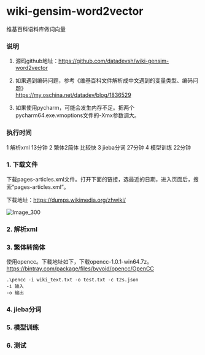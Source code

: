 # wiki-gensim-word2vector
维基百科语料库做词向量

### 说明

1. 源码github地址：https://github.com/datadevsh/wiki-gensim-word2vector

2. 如果遇到编码问题，参考《维基百科文件解析成中文遇到的变量类型、编码问题》      
https://my.oschina.net/datadev/blog/1836529


3. 如果使用pycharm，可能会发生内存不足。把两个pycharm64.exe.vmoptions文件的-Xmx参数调大。

### 执行时间

1 解析xml  		13分钟
2 繁体2简体  	比较快
3 jieba分词 	27分钟
4 模型训练		22分钟	


### 1. 下载文件
下载pages-articles.xml文件。打开下面的链接，选最近的日期，进入页面后，搜索“pages-articles.xml”。

下载地址：https://dumps.wikimedia.org/zhwiki/

![Image_300](https://yqfile.alicdn.com/a447042ab05ac8f72b05514e1ee9eff09ea9ec40.png)

### 2. 解析xml


### 3. 繁体转简体
使用opencc。下载地址如下，下载opencc-1.0.1-win64.7z。
https://bintray.com/package/files/byvoid/opencc/OpenCC
```
.\pencc -i wiki_text.txt -o test.txt -c t2s.json
-i 输入
-o 输出
```
### 4. jieba分词    
### 5. 模型训练    
### 6. 测试    


